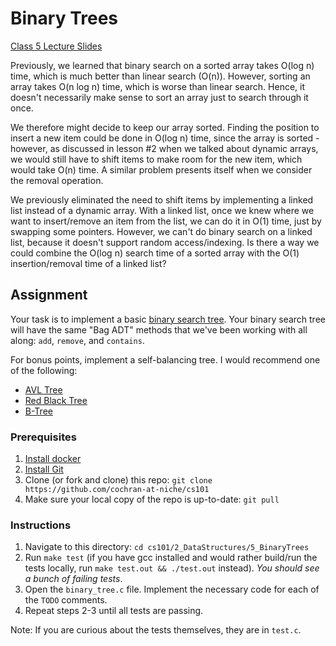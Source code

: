 # Binary Trees

[Class 5 Lecture Slides](https://docs.google.com/presentation/d/1sd8uJCkBc8nxIX5PARVIcDBou5Vq5eVIiaxUUMwb7Pw/edit#slide=id.g7687a35c2d_0_136)

Previously, we learned that binary search on a sorted array takes O(log n) time,
which is much better than linear search (O(n)). However, sorting an array takes
O(n log n) time, which is worse than linear search. Hence, it doesn't
necessarily make sense to sort an array just to search through it once.

We therefore might decide to keep our array sorted. Finding the position to
insert a new item could be done in O(log n) time, since the array is sorted -
however, as discussed in lesson #2 when we talked about dynamic arrays, we would
still have to shift items to make room for the new item, which would take O(n)
time. A similar problem presents itself when we consider the removal operation.

We previously eliminated the need to shift items by implementing a linked list
instead of a dynamic array. With a linked list, once we knew where we want to
insert/remove an item from the list, we can do it in O(1) time, just by swapping
some pointers. However, we can't do binary search on a linked list, because it
doesn't support random access/indexing. Is there a way we could combine the
O(log n) search time of a sorted array with the O(1) insertion/removal time of a
linked list?

## Assignment

Your task is to implement a basic [binary search
tree](https://en.wikipedia.org/wiki/Binary_search_tree). Your binary search tree
will have the same "Bag ADT" methods that we've been working with all along:
`add`, `remove`, and `contains`.

For bonus points, implement a self-balancing tree. I would recommend one of the
following:
  * [AVL Tree](https://en.wikipedia.org/wiki/AVL_tree)
  * [Red Black Tree](https://en.wikipedia.org/wiki/Red%E2%80%93black_tree)
  * [B-Tree](https://en.wikipedia.org/wiki/B-tree)

### Prerequisites

1. [Install docker](https://docs.docker.com/install/)
2. [Install Git](https://git-scm.com/book/en/v2/Getting-Started-Installing-Git)
3. Clone (or fork and clone) this repo: `git clone https://github.com/cochran-at-niche/cs101`
4. Make sure your local copy of the repo is up-to-date: `git pull`

### Instructions

1. Navigate to this directory: `cd cs101/2_DataStructures/5_BinaryTrees`
2. Run `make test` (if you have gcc installed and would rather build/run the
   tests locally, run `make test.out && ./test.out` instead). *You should see a
   bunch of failing tests*.
3. Open the `binary_tree.c` file. Implement the necessary code for each of the
   `TODO` comments.
4. Repeat steps 2-3 until all tests are passing.

Note: If you are curious about the tests themselves, they are in `test.c`.
